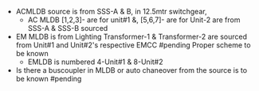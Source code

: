 - ACMLDB source is from SSS-A & B, in 12.5mtr switchgear,
	- AC MLDB [1,2,3]- are for unit#1 &, [5,6,7]- are for Unit-2 are from SSS-A & SSS-B sourced
-  EM MLDB is from Lighting Transformer-1 & Transformer-2 are sourced from Unit#1 and Unit#2's respective EMCC #pending Proper scheme to be known
	- EMLDB is numbered 4-Unit#1 & 8-Unit#2
- Is there a buscoupler in MLDB or auto chaneover from the source is to be known #pending 
